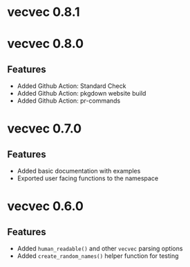 # vecvec 0.8.1

# vecvec 0.8.0

## Features

- Added Github Action: Standard Check
- Added Github Action: pkgdown website build
- Added Github Action: pr-commands

# vecvec 0.7.0

## Features

- Added basic documentation with examples
- Exported user facing functions to the namespace

# vecvec 0.6.0

## Features

- Added `human_readable()` and other `vecvec` parsing options
- Added `create_random_names()` helper function for testing
